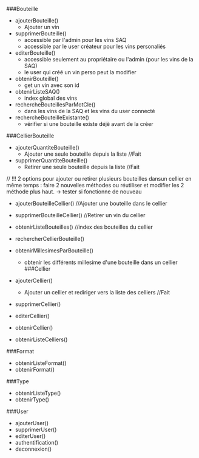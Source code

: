 ###Bouteille


- ajouterBouteille()
    - Ajouter un vin
- supprimerBouteille()
    - accessible par l'admin pour les vins SAQ
    - accessible par le user créateur pour les vins personaliés
- editerBouteille()
    - accessible seulement au propriétaire ou l'admin (pour les vins de la SAQ)
    - le user qui créé un vin perso peut la modifier
- obtenirBouteille()
    - get un vin avec son id
- obtenirListeSAQ()
    - index global des vins
- rechercheBouteillesParMotCle()
    - dans les vins de la SAQ et les vins du user connecté
- rechercheBouteilleExistante()
    - vérifier si une bouteille existe déjè avant de la créer

###CellierBouteille

- ajouterQuantiteBouteille()    
  - Ajouter une seule bouteille depuis la liste //Fait
- supprimerQuantiteBouteille()  
  - Retirer une seule bouteille depuis la liste //Fait

// !!! 2 options pour ajouter ou retirer plusieurs bouteilles dansun cellier en même temps : faire 2 nouvelles méthodes ou réutiliser et modifier les 2 méthode plus haut. -> tester si fonctionne de nouveau

- ajouterBouteilleCellier()     //Ajouter une bouteille dans le cellier
- supprimerBouteilleCellier()   //Retirer un vin du cellier
- obtenirListeBouteilles()      //index des bouteilles du cellier
- rechercherCellierBouteille()
- obtenirMillesimesParBouteille()
  - obtenir les différents millesime d'une bouteille dans un cellier
###Cellier

- ajouterCellier()
  - Ajouter un cellier et rediriger vers la liste des celliers //Fait
- supprimerCellier()
- editerCellier()
- obtenirCellier()
- obtenirListeCelliers()

###Format

- obtenirListeFormat()
- obtenirFormat()

###Type

- obtenirListeType()
- obtenirType()

###User

- ajouterUser()
- supprimerUser()
- editerUser()
- authentification()
- deconnexion()